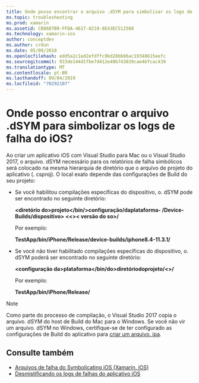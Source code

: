 ```yaml
---
title: Onde posso encontrar o arquivo .dSYM para simbolizar os logs de falha do iOS?
ms.topic: troubleshooting
ms.prod: xamarin
ms.assetid: CB8607B9-FFDA-4617-8210-8E43EC512588
ms.technology: xamarin-ios
author: conceptdev
ms.author: crdun
ms.date: 05/09/2018
ms.openlocfilehash: edd5a2c1ed2efdffc9bd28bb06ac19348615eefc
ms.sourcegitcommit: 933de144d1fbe7d412e49b743839cae4bfcac439
ms.translationtype: MT
ms.contentlocale: pt-BR
ms.lasthandoff: 09/04/2019
ms.locfileid: "70292107"
---
```

# <a name="where-can-i-find-the-dsym-file-to-symbolicate-ios-crash-logs"></a>Onde posso encontrar o arquivo .dSYM para simbolizar os logs de falha do iOS?

Ao criar um aplicativo iOS com Visual Studio para Mac ou o Visual Studio 2017, o arquivo. dSYM necessário para os relatórios de falha simbólicos será colocado na mesma hierarquia de diretório que o arquivo de projeto do aplicativo (. csproj). O local exato depende das configurações de Build do seu projeto:

- Se você habilitou compilações específicas do dispositivo, o. dSYM pode ser encontrado no seguinte diretório:

    **&lt;diretório do&gt;projeto&lt;/bin/&gt;configuração/daplataforma- /Device-Builds/dispositivo&gt; &lt;&lt;&gt;&lt; versão do so&gt;/**

    Por exemplo:
  
    **TestApp/bin/iPhone/Release/device-builds/iphone8.4-11.3.1/**

- Se você não tiver habilitado compilações específicas do dispositivo, o. dSYM poderá ser encontrado no seguinte diretório:

    **&lt;configuração da&gt;plataforma&lt;/bin/do&gt;diretóriodoprojeto/&lt;&gt;/**

    Por exemplo:

    **TestApp/bin/iPhone/Release/**

> [!NOTE]
> Como parte do processo de compilação, o Visual Studio 2017 copia o arquivo. dSYM do host de Build do Mac para o Windows. Se você não vir um arquivo. dSYM no Windows, certifique-se de ter configurado as configurações de Build do aplicativo para [criar um arquivo. ipa](~/ios/deploy-test/app-distribution/ipa-support.md).

## <a name="see-also"></a>Consulte também

- [Arquivos de falha do Symbolicating iOS (Xamarin. iOS)](https://www.jmillerdev.net/symbolicating-ios-crash-files-xamarin-ios/)
- [Desmistificando os logs de falhas do aplicativo iOS](https://www.raywenderlich.com/23704/demystifying-ios-application-crash-logs)


